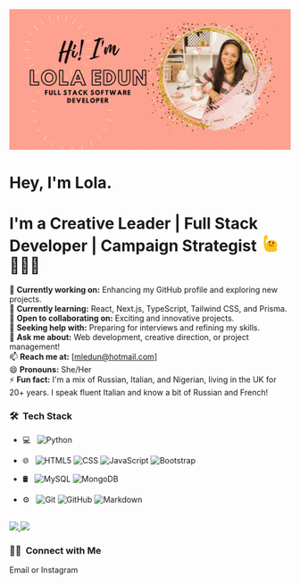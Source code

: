 

<!--
**lolaedun/lolaedun** is a ✨ _special_ ✨ repository because its `README.md` (this file) appears on your GitHub profile.

Here are some ideas to get you started:
-->



<img src="https://github.com/lolaedun/lolaedun/blob/main/Lola-Edun.gif" alt="banner that says Lola Edun - Full Stack Developer along with a photo of Lola">


# Hey, I'm Lola. 
# I'm a Creative Leader | Full Stack Developer | Campaign Strategist <img src="https://github.com/lolaedun/lolaedun/blob/main/lola-blob-hi.gif" alt="waving blob saying hi" width="30"> 👩🏾‍💻 

🔭 **Currently working on:** Enhancing my GitHub profile and exploring new projects.  
🌱 **Currently learning:** React, Next.js, TypeScript, Tailwind CSS, and Prisma.  
👯 **Open to collaborating on:** Exciting and innovative projects.  
🤔 **Seeking help with:** Preparing for interviews and refining my skills.  
💬 **Ask me about:** Web development, creative direction, or project management!  
📫 **Reach me at:** [mledun@hotmail.com]  
😄 **Pronouns:** She/Her  
⚡ **Fun fact:** I'm a mix of Russian, Italian, and Nigerian, living in the UK for 20+ years. I speak fluent Italian and know a bit of Russian and French!


<h3> 🛠 &nbsp;Tech Stack</h3>

- 💻 &nbsp;
  ![Python](https://img.shields.io/badge/-Python-333333?style=flat&logo=python)

- 🌐 &nbsp;
  ![HTML5](https://img.shields.io/badge/-HTML5-333333?style=flat&logo=HTML5)
  ![CSS](https://img.shields.io/badge/-CSS-333333?style=flat&logo=CSS3&logoColor=1572B6)
  ![JavaScript](https://img.shields.io/badge/-JavaScript-333333?style=flat&logo=javascript)
  ![Bootstrap](https://img.shields.io/badge/-Bootstrap-333333?style=flat&logo=bootstrap&logoColor=563D7C)

- 🛢 &nbsp;
  ![MySQL](https://img.shields.io/badge/-MySQL-333333?style=flat&logo=mysql)
  ![MongoDB](https://img.shields.io/badge/-MongoDB-333333?style=flat&logo=mongodb)
- ⚙️ &nbsp;
  ![Git](https://img.shields.io/badge/-Git-333333?style=flat&logo=git)
  ![GitHub](https://img.shields.io/badge/-GitHub-333333?style=flat&logo=github)
  ![Markdown](https://img.shields.io/badge/-Markdown-333333?style=flat&logo=markdown)


<br/>

<a href="https://github.com/lolaedun">
  <img height="180em" src="https://github-readme-stats.vercel.app/api?username=lolaedun&theme=buefy&show_icons=true" />
  <img height="180em" src="https://github-readme-stats.vercel.app/api/top-langs/?username=lolaedun&theme=buefy&layout=compact" />
</a>

<br/>

<h3> 🤝🏻 &nbsp;Connect with Me </h3>

Email or Instagram
